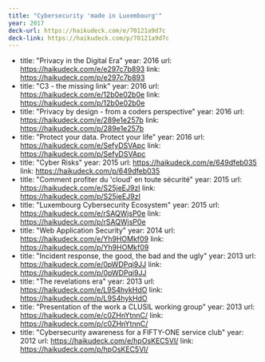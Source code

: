 ```yaml
---
title: "Cybersecurity 'made in Luxembourg'"
year: 2017
deck-url: https://haikudeck.com/e/70121a9d7c
deck-link: https://haikudeck.com/p/70121a9d7c
---
```


- title: "Privacy in the Digital Era"
  year: 2016
  url: https://haikudeck.com/e/e297c7b893
  link: https://haikudeck.com/p/e297c7b893
- title: "C3 - the missing link"
  year: 2016
  url: https://haikudeck.com/e/12b0e02b0e
  link: https://haikudeck.com/p/12b0e02b0e
- title: "Privacy by design - from a coders perspective"
  year: 2016
  url: https://haikudeck.com/e/289e1e257b
  link: https://haikudeck.com/p/289e1e257b
- title: "Protect your data. Protect your life"
  year: 2016
  url: https://haikudeck.com/e/SefyDSVApc
  link: https://haikudeck.com/p/SefyDSVApc 
- title: "Cyber Risks"
  year: 2015
  url: https://haikudeck.com/e/649dfeb035
  link: https://haikudeck.com/p/649dfeb035 
- title: "Comment profiter du 'cloud' en toute sécurité"
  year: 2015
  url: https://haikudeck.com/e/S25jeEJ9zI
  link: https://haikudeck.com/p/S25jeEJ9zI
- title: "Luxembourg Cybersecurity Ecosystem"
  year: 2015
  url:  https://haikudeck.com/e/rSAQWjsP0e
  link: https://haikudeck.com/p/rSAQWjsP0e
- title: "Web Application Security"
  year: 2014
  url: https://haikudeck.com/e/Yh9HOMkf09
  link: https://haikudeck.com/p/Yh9HOMkf09
- title: "Incident response, the good, the bad and the ugly"
  year: 2013
  url:  https://haikudeck.com/e/0pWDPqi9JJ
  link: https://haikudeck.com/p/0pWDPqi9JJ
- title: "The revelations era"
  year: 2013
  url: https://haikudeck.com/e/L9S4hykHdO
  link: https://haikudeck.com/p/L9S4hykHdO
- title: "Presentation of the work a CLUSIL working group"
  year: 2013
  url: https://haikudeck.com/e/c0ZHnYtnnC/
  link: https://haikudeck.com/p/c0ZHnYtnnC/
- title: "Cybersecurity awareness for a FIFTY-ONE service club"
  year: 2012
  url: https://haikudeck.com/e/hpOsKEC5VI/
  link: https://haikudeck.com/p/hpOsKEC5VI/
